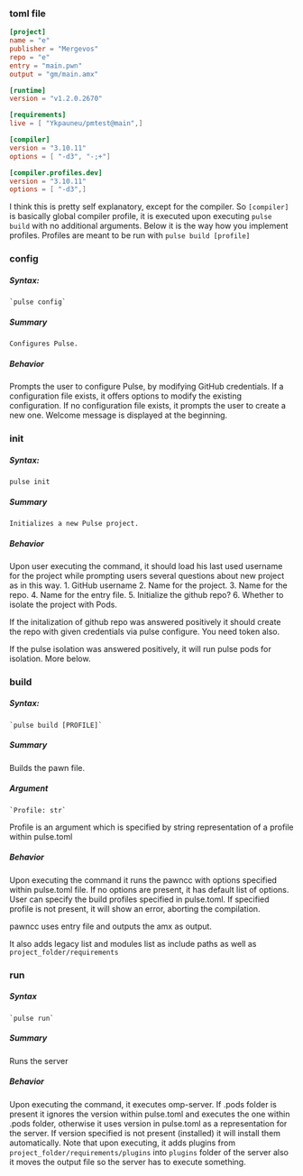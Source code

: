 ### toml file
```toml
[project]
name = "e"
publisher = "Mergevos"
repo = "e"
entry = "main.pwn"
output = "gm/main.amx"

[runtime]
version = "v1.2.0.2670"

[requirements]
live = [ "Ykpauneu/pmtest@main",]

[compiler]
version = "3.10.11"
options = [ "-d3", "-;+"]

[compiler.profiles.dev]
version = "3.10.11"
options = [ "-d3",]
```
    
I think this is pretty self explanatory, except for the compiler. So `[compiler]` is basically global compiler profile, it is     executed upon executing `pulse build` with no additional arguments. Below it is the way how you implement profiles. Profiles     are meant to be run with `pulse build [profile]`

### config
##### Syntax:
    `pulse config`

##### Summary
    Configures Pulse.

##### Behavior
Prompts the user to configure Pulse, by modifying GitHub credentials. If a configuration file exists, it offers options to modify the existing configuration. If no configuration file exists, it prompts the user to create a new one. 
Welcome message is displayed at the beginning.

### init
##### Syntax:
    pulse init

##### Summary
    Initializes a new Pulse project.

##### Behavior
Upon user executing the command, it should load his last used username for the project while prompting users several questions about new project as in this way. 
    1. GitHub username
    2. Name for the project.
    3. Name for the repo.
    4. Name for the entry file.
    5. Initialize the github repo?
    6. Whether to isolate the project with Pods.

If the initalization of github repo was answered positively it should create the repo with given credentials via pulse configure. You need token also.

If the pulse isolation was answered positively, it will run pulse pods for isolation. More below.

### build
##### Syntax:
    `pulse build [PROFILE]`

##### Summary
Builds the pawn file.

##### Argument
    `Profile: str`
Profile is an argument which is specified by string representation of a profile within pulse.toml

##### Behavior
Upon executing the command it runs the pawncc with options specified within pulse.toml file. 
If no options are present, it has default list of options. User can specify the build profiles specified in pulse.toml.
If specified profile is not present, it will show an error, aborting the compilation.

pawncc uses entry file and outputs the amx as output.
    
It also adds legacy list and modules list as include paths as well as `project_folder/requirements`

### run
##### Syntax
    `pulse run`

##### Summary
Runs the server

##### Behavior
Upon executing the command, it executes omp-server. If .pods folder is present it ignores the version within pulse.toml and executes the one within .pods folder, otherwise it uses version in pulse.toml as a representation for the server. If version specified is not present (installed) it will install them automatically. Note that upon executing, it adds plugins from `project_folder/requirements/plugins` into `plugins` folder of the server also it moves the output file so the server has to execute something.

